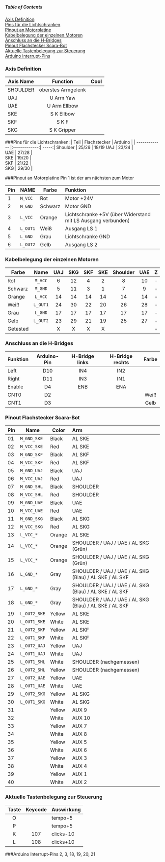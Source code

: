 ##### Table of Contents

[Axis Definition](#axis_def)  
[Pins für die Lichtschranken](#pin_ls)  
[Pinout an Motorplatine](#pin_motor)  
[Kabelbelegung der einzelnen Motoren](#kabel_motor)  
[Anschluss an die H-Bridges](#anschluss_hb)  
[Pinout Flachstecker Scara-Bot](#pin_stecker)  
[Aktuelle Tastenbelegung zur Steuerung](#tasten)  
[Arduino Interrupt-Pins](#interrupt)  

   
<a name="axis_def" href="#"></a>
### Axis Definition

| Axis Name     | Function      | Cool  |
| ------------- |:-------------:| -----:|
| SHOULDER | oberstes Armgelenk |
|UAJ        |U Arm Yaw       |    |
|UAE        |U Arm Ellbow       |    |
|SKE	|S K Ellbow       |    |
|SKF |S K F       |    |
|SKG |S K Gripper       |    |

<a name="pin_ls" href="#"></a>
###Pins für die Lichtschranken:
| Teil   | Flachstecker | Arduino |
| ------------- |:-------------:| -----:|
 Shoulder |     25/26    |  18/19
   UAJ    |     23/24    |  
   UAE	  |     27/28    |  
   SKE	  |     19/20    |  
   SKF    |     21/22    |  
   SKG 	  |     29/30    |  

<a name="pin_motor" href="#"></a>
###Pinout an Motorplatine
Pin 1 ist der am nächsten zum Motor

|  Pin |  NAME  | Farbe   | Funktion
| ---- | ------ | ------- | :--------- 
  1   | `M_VCC`  | Rot     | Motor +24V
  2   | `M_GND`  | Schwarz | Motor GND 
  3   | `L_VCC`  | Orange  | Lichtschranke +5V (über Widerstand mit LS Ausgang verbunden)
  4   | `L_OUT1` | Weiß    | Ausgang LS 1
  5   | `L_GND`  | Grau    | Lichtschranke GND
  6   | `L_OUT2` | Gelb    | Ausgang LS 2
  
<a name="kabel_motor" href="#"></a>
### Kabelbelegung der einzelnen Motoren
| Farbe    | Name     | UAJ   | SKG   | SKF   | SKE   | Shoulder | UAE   | Z     |
| -------- | :------: | :---: | :---: | :---: | :---: | :------: | :---: | :---: |
| Rot      | `M_VCC`  | 6     | 12    | 4     | 2     | 8        | 10    | -     |
| Schwarz  | `M_GND`  | 5     | 11    | 3     | 1     | 7        | 9     | -     |
| Orange   | `L_VCC`  | 14    | 14    | 14    | 14    | 14       | 14    | -     |
| Weiß     | `L_OUT1` | 24    | 30    | 22    | 20    | 26       | 28    | -     |
| Grau     | `L_GND`  | 17    | 17    | 17    | 17    | 17       | 17    | -     |
| Gelb     | `L_OUT2` | 23    | 29    | 21    | 19    | 25       | 27    | -     |
| Getested |          | X     | X     | X     | X     |          |       | -     |

<a name="anschluss_hb" href="#"></a>
### Anschluss an die H-Bridges
| Funktion | Arduino-Pin | H-Bridge links | H-Bridge rechts | Farbe |
| -------- | :---------: | :------------: | :-------------: | :---: |
| Left     | D10         | IN4            | IN2             |
| Right    | D11         | IN3            | IN1             |
| Enable   | D4          | ENB            | ENA             |
| CNT0     | D2          |                |                 | Weiß
| CNT1     | D3          |                |                 | Gelb

<a name="pin_stecker" href="#"></a>
### Pinout Flachstecker Scara-Bot
| Pin  |   Name	 |   Color	|  Arm
| ---- | ------ | ------- | :--------- 
| 01	| `M_GND_SKE`    |    Black	| AL SKE
| 02	| `M_VCC_SKE`    |    Red		| AL SKE
| 03	| `M_GND_SKF`    |    Black	| AL SKF
| 04	| `M_VCC_SKF`    |    Red		| AL SKF
| 05      | `M_GND_UAJ`    |  Black	| UAJ
| 06	| `M_VCC_UAJ`    |    Red		| UAJ
| 07	| `M_GND_SHL`    |    Black	| SHOULDER
| 08	| `M_VCC_SHL`    |    Red		| SHOULDER
| 09      | `M_GND_UAE`    |  Black	| UAE
| 10      | `M_VCC_UAE`    |  Red		| UAE
| 11      | `M_GND_SKG`    |  Black	| AL SKG
| 12      | `M_VCC_SKG`    |  Red		| AL SKG
| 13      | `L_VCC_*` |          Orange	|AL SKE               
| 14      | `L_VCC_*` |          Orange	|SHOULDER / UAJ / UAE / AL SKG (Grün) 
| 15      | `L_VCC_*` |          Orange	|SHOULDER / UAJ / UAE / AL SKG (Grün)
| 16      | `L_GND_*` |          Gray        |SHOULDER / UAJ / UAE / AL SKG (Blau) / AL SKE / AL SKF
| 17      | `L_GND_*` |          Gray	|SHOULDER / UAJ / UAE / AL SKG (Blau) / AL SKE / AL SKF
| 18      | `L_GND_*` |          Gray	|SHOULDER / UAJ / UAE / AL SKG (Blau) / AL SKE / AL SKF
| 19      | `L_OUT2_SKE`   |  Yellow	| AL SKE
| 20      | `L_OUT1_SKE`   |  White	| AL SKE		
| 21      | `L_OUT2_SKF`   |  Yellow	| AL SKF
| 22      | `L_OUT1_SKF`   |  White	| AL SKF
| 23      | `L_OUT2_UAJ`   |  Yellow	| UAJ
| 24      | `L_OUT1_UAJ`   |  White	| UAJ
| 25      | `L_OUT1_SHL`   |  White	| SHOULDER (nachgemessen)
| 26      | `L_OUT2_SHL`   |  Yellow	| SHOULDER (nachgemessen)
| 27      | `L_OUT2_UAE`   |  Yellow	| UAE
| 28      | `L_OUT1_UAE`   |  White	| UAE
| 29      | `L_OUT2_SKG`   |  Yellow	| AL SKG
| 30      | `L_OUT1_SKG`   |  White	| AL SKG
| 31 | |                 Yellow	| AUX 9
| 32 | |                 White	| AUX 10
| 33 | |                 Yellow	| AUX 7
| 34 | |                 White	| AUX 8
| 35 | |                 Yellow	| AUX 5
| 36 | |                 White	| AUX 6
| 37 | |                 Yellow	| AUX 3
| 38 | |                 White	| AUX 4
| 39 | |                 Yellow	| AUX 1
| 40 | |                 White	| AUX 2

<a name="tasten" href="#"></a>
### Aktuelle Tastenbelegung zur Steuerung
| Taste | Keycode | Auswirkung |
| :---: | :-----: | ---------- |
| O |     | tempo-5 |
| P |     | tempo+5 |
| K | 107 | clicks-10 |
| L | 108 | clicks+10 |

<a name="interrupt" href="#"></a>
###Arduino Interrupt-Pins
2, 3, 18, 19, 20, 21


